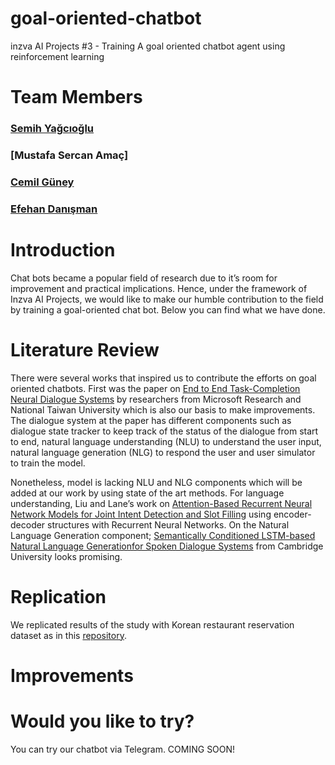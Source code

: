 # goal-oriented-chatbot
inzva AI Projects #3 - Training A goal oriented chatbot agent using reinforcement learning

# Team Members
### [Semih Yağcıoğlu](https://github.com/semihyagcioglu)
### [Mustafa Sercan Amaç]
### [Cemil Güney](https://github.com/mcemilg)
### [Efehan Danışman](https://github.com/efehandanisman)

# Introduction

Chat bots became a popular field of research due to it’s room for improvement and practical implications. Hence, under the framework of Inzva AI Projects, we would like to make our humble contribution to the field by training a goal-oriented chat bot. Below you can find what we have done.

# Literature Review

There were several works that inspired us to contribute the efforts on goal oriented chatbots. First was the paper on [End to End Task-Completion Neural Dialogue Systems](https://www.aclweb.org/anthology/I17-1074.pdf) by researchers from Microsoft Research and National Taiwan University which is also our basis to make improvements. The dialogue system at the paper has different components such as dialogue state tracker to keep track of the status of the dialogue from start to end, natural language understanding (NLU) to understand the user input, natural language generation (NLG) to respond the user and user simulator to train the model.

Nonetheless, model is lacking NLU and NLG components which will be added at our work by using state of the art methods. For language understanding, Liu and Lane’s work on [Attention-Based Recurrent Neural Network Models for Joint Intent Detection and Slot Filling](https://arxiv.org/pdf/1609.01454.pdf) using encoder-decoder structures with Recurrent Neural Networks. On the Natural Language Generation component; [Semantically Conditioned LSTM-based Natural Language Generationfor Spoken Dialogue Systems](https://arxiv.org/pdf/1508.01745.pdf) from Cambridge University looks promising.

# Replication

We replicated results of the study with Korean restaurant reservation dataset as in this [repository](https://github.com/jdh3577/TC-bot-with-revised-NLU-NLG). 

# Improvements

# Would you like to try?

You can try our chatbot via Telegram. COMING SOON!
